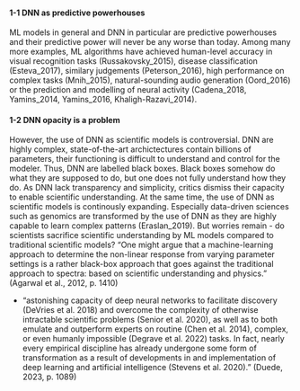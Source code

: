 #### 1-1 DNN as predictive powerhouses

ML models in general and DNN in particular are predictive powerhouses and their predictive power will never be any worse than today. Among many more examples, ML algorithms have achieved human-level accuracy in visual recognition tasks (Russakovsky_2015), disease classification (Esteva_2017), similary judgements (Peterson_2016), high performance on complex tasks (Mnih_2015), natural-sounding audio generation (Oord_2016) or the prediction and modelling of neural activity (Cadena_2018, Yamins_2014, Yamins_2016, Khaligh-Razavi_2014).


#### 1-2 DNN opacity is a problem


However, the use of DNN as scientific models is controversial. DNN are highly complex, state-of-the-art archictectures contain billions of parameters, their functioning is difficult to understand and control for the modeler. Thus, DNN are labelled black boxes. Black boxes somehow do what they are supposed to do, but one does not fully understand how they do. As DNN lack transparency and simplicity, critics dismiss their capacity to enable scientific understanding. At the same time, the use of DNN as scientific models is continously expanding. Especially data-driven sciences such as genomics are transformed by the use of DNN as they are highly capable to learn complex patterns (Eraslan_2019). But worries remain - do scientists sacrifice scientific understanding by ML models compared to traditional scientific models?
“One might argue that a machine-learning approach to determine the non-linear response from varying parameter settings is a rather black-box approach that goes against the traditional approach to spectra: based on scientific understanding and physics.” (Agarwal et al., 2012, p. 1410)
- “astonishing capacity of deep neural networks to facilitate discovery (DeVries et al. 2018) and overcome the complexity of otherwise intractable scientific problems (Senior et al. 2020), as well as to both emulate and outperform experts on routine (Chen et al. 2014), complex, or even humanly impossible (Degrave et al. 2022) tasks. In fact, nearly every empirical discipline has already undergone some form of transformation as a result of developments in and implementation of deep learning and artificial intelligence (Stevens et al. 2020).” (Duede, 2023, p. 1089)






